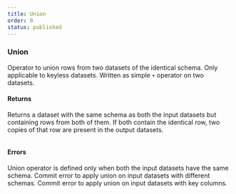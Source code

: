 ```yaml
---
title: Union
order: 0
status: published
---
```

### Union
Operator to union rows from two datasets of the identical schema. Only 
applicable to keyless datasets. Written as simple `+` operator on two datasets.

#### Returns
<Expandable type="Dataset">
Returns a dataset with the same schema as both the input datasets but containing
rows from both of them. If both contain the identical row, two copies of that row
are present in the output datasets.
</Expandable>

<pre snippet="api-reference/operators/union#basic" status="success"
    message="Union an s3 and kafka dataset">
</pre>

#### Errors
<Expandable title="Taking union of datasets with different schemas">
Union operator is defined only when both the input datasets have the same
schema. Commit error to apply union on input datasets with different schemas.
</Expandable>

<Expandable title="Taking union of keyed datasets">
Commit error to apply union on input datasets with key columns.
</Expandable>

<pre snippet="api-reference/operators/explode#exploding_non_list" status="error"
    message="Exploding a non-list column" highlight="5, 17">
</pre>

<pre snippet="api-reference/operators/explode#exploding_missing" status="error"
    message="Exploding a non-existent column" highlight="17">
</pre>
